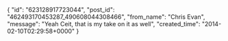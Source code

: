  {
   "id": "623128917723044",
   "post_id": "462493170453287_490608044308466",
   "from_name": "Chris Evan",
   "message": "Yeah Ceit, that is my take on it as well",
   "created_time": "2014-02-10T02:29:58+0000"
 }
